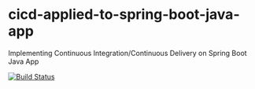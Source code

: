 # cicd-applied-to-spring-boot-java-app
Implementing Continuous Integration/Continuous Delivery on Spring Boot Java App

[![Build Status](https://travis-ci.com/krogot88/cicd-applied-to-spring-boot-java-app.svg)](https://travis-ci.com/krogot88/cicd-applied-to-spring-boot-java-app)
